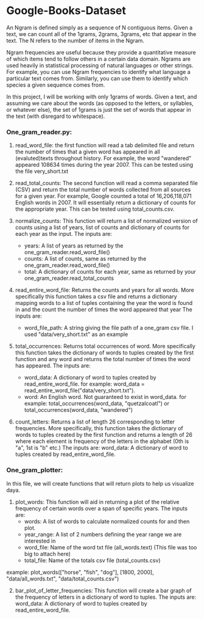 # Google-Books-Dataset

An Ngram is defined simply as a sequence of N contiguous items. Given a text, we can count all of the 1grams, 2grams, 3grams, etc that appear in the text. The N refers to the number of items in the Ngram.

Ngram frequencies are useful because they provide a quantitative measure of which items tend to follow others in a certain data domain. Ngrams are used heavily in statistical processing of natural languages or other strings. For example, you can use Ngram frequencies to identify what language a particular text comes from. Similarly, you can use them to identify which species a given sequence comes from.

In this project, I will be working with only 1grams of words. Given a text, and assuming we care about the words (as opposed to the letters, or syllables, or whatever else), the set of 1grams is just the set of words that appear in the text (with disregard to whitespace).

### One_gram_reader.py:

1) read_word_file: the first function will read a tab delimited file and return the number of times that a given word has appeared in all (evaluted)texts throughout history. For example, the word "wandered" appeared 108634 times during the year 2007. This can be tested using the file very_short.txt

2) read_total_counts: The second function will read a comma separated file (CSV) and return the total number of words collected from all sources for a given year. For example, Google counted a total of 16,206,118,071 English words in 2007. It will essentially return a dictionary of counts for the appropriate year. This can be tested using total_counts.csv. 

3) normalize_counts: This function will return a list of normalized version of counts using a list of years, list of counts and dictionary of counts for each year as the input. 
  The inputs are: 
      * years: A list of years as returned by the one_gram_reader.read_word_file()
      * counts: A list of counts, same as returned by the one_gram_reader.read_word_file()
      * total: A dictionary of counts for each year, same as returned by your one_gram_reader.read_total_counts
      
4) read_entire_word_file:  Returns the counts and years for all words. More specifically this function takes a csv file and returns a dictionary mapping words to a list of tuples containing the year the word is found in and the count the number of times the word appeared that year
  The inputs are:
      * word_file_path: A string giving the file path of a one_gram csv file. I used "data/very_short.txt" as an example

5) total_occurrences: Returns total occurrences of word. More specifically this function takes the dictionary of words to tuples created by the first function and any word and returns the total number of times the word has appeared. 
  The inputs are:
      * word_data: A dictionary of word to tuples created by read_entire_word_file. 
        for example: word_data = read_entire_word_file("data/very_short.txt").
      * word: An English word. Not guaranteed to exist in word_data.
        for example: total_occurrences(word_data, "quetzalcoatl") or total_occurrences(word_data, "wandered")

6) count_letters:  Returns a list of length 26 corresponding to letter frequencies. More specifically, this function takes the dictionary of words to tuples created by the first function and returns a length of 26 where each element is frequency of the letters in the alphabet (0th is "a", 1st is "b" etc.)
     The inputs are: word_data: A dictionary of word to tuples created by read_entire_word_file. 

### One_gram_plotter: 

In this file, we will create functions that will return plots to help us visualize daya. 

1) plot_words: This function will aid in returning a plot of the relative frequency of certain words over a span of specific years.
  The inputs are: 
      * words: A list of words to calculate normalized counts for and then plot. 
      * year_range: A list of 2 numbers defining the year range we are interested in
      * word_file: Name of the word txt file (all_words.text) (This file was too big to attach here) 
      * total_file: Name of the totals csv file (total_counts.csv)
      
  example: 
  plot_words(["horse", "fish", "dog"], [1800, 2000], "data/all_words.txt", "data/total_counts.csv")
  
2) bar_plot_of_letter_frequencies: This function will create a bar graph of the frequency of letters in a dictionary of word to tuples. The inputs are: word_data: A dictionary of word to tuples created by read_entire_word_file. 
     



